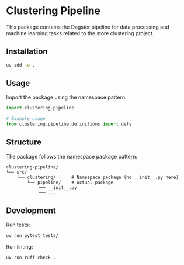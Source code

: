 # Clustering Pipeline

This package contains the Dagster pipeline for data processing and machine learning tasks related to the store clustering project.

## Installation

```bash
uv add -e .
```

## Usage

Import the package using the namespace pattern:

```python
import clustering.pipeline

# Example usage
from clustering.pipeline.definitions import defs
```

## Structure

The package follows the namespace package pattern:

```
clustering-pipeline/
└── src/
    └── clustering/      # Namespace package (no __init__.py here)
        └── pipeline/    # Actual package
            └── __init__.py
            └── ...
```

## Development

Run tests:
```bash
uv run pytest tests/
```

Run linting:
```bash
uv run ruff check .
``` 